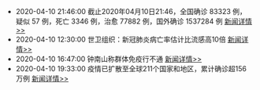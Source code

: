 - 2020-04-10 21:46:00  截止2020年04月10日21:46，全国确诊 83323 例，疑似 57 例，死亡 3346 例，治愈 77882 例，国外确诊 1537284 例  [新闻详情>>](https://github.com/AlbertGithubHome/ChineseVictory/blob/master/PneumoniaMap/20200410214600.jpg)
- 2020-04-10 12:30:00  世卫组织：新冠肺炎病亡率估计比流感高10倍  [新闻详情>>](http://mil.news.sina.com.cn/2020-04-10/doc-iirczymi5485049.shtml)
- 2020-04-10 16:47:00  钟南山称群体免疫行不通  [新闻详情>>](http://news.sina.com.cn/c/2020-04-10/doc-iircuyvh7010577.shtml)
- 2020-04-10 19:33:00  疫情已扩散至全球211个国家和地区，累计确诊超156万例  [新闻详情>>](http://mil.news.sina.com.cn/2020-04-10/doc-iirczymi5575546.shtml)

